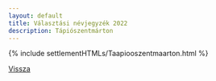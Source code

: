 ```yaml
---
layout: default
title: Választási névjegyzék 2022
description: Tápiószentmárton
---
```


{% include settlementHTMLs/Taapiooszentmaarton.html %}

[Vissza](../)